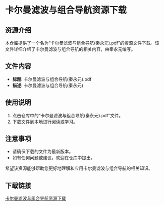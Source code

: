 # 卡尔曼滤波与组合导航资源下载

## 资源介绍

本仓库提供了一个名为“卡尔曼滤波与组合导航(秦永元).pdf”的资源文件下载。该文件详细介绍了卡尔曼滤波与组合导航的相关内容，由秦永元编写。

## 文件内容

- **标题**: 卡尔曼滤波与组合导航(秦永元).pdf
- **描述**: 卡尔曼滤波与组合导航(秦永元)

## 使用说明

1. 点击仓库中的“卡尔曼滤波与组合导航(秦永元).pdf”文件。
2. 下载文件到本地进行阅读或学习。

## 注意事项

- 请确保下载的文件为最新版本。
- 如有任何问题或建议，欢迎在仓库中提出。

希望该资源能够帮助您更好地理解和应用卡尔曼滤波与组合导航的相关知识。

## 下载链接

[卡尔曼滤波与组合导航资源下载](https://pan.quark.cn/s/e9124c722b5f)